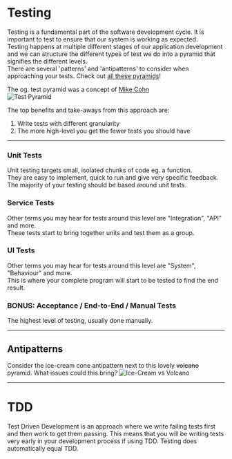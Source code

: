 # Testing
Testing is a fundamental part of the software development cycle. It is important to test to ensure that our system is working as expected. \
Testing happens at multiple different stages of our application development and we can structure the different types of test we do into a pyramid that signifies the different levels. \
There are several 'patterns' and 'antipatterns' to consider when approaching your tests. Check out [all these pyramids](http://www.testingreferences.com/here_be_pyramids.php)!

The og. test pyramid was a concept of [Mike Cohn](https://martinfowler.com/articles/practical-test-pyramid.html) \
![Test Pyramid](https://martinfowler.com/articles/practical-test-pyramid/testPyramid.png "Mike Cohn's Test Pyramid")

The top benefits and take-aways from this approach are:
1. Write tests with different granularity
2. The more high-level you get the fewer tests you should have

***

### Unit Tests
Unit testing targets small, isolated chunks of code eg. a function. \
They are easy to implement, quick to run and give very specific feedback. \
The majority of your testing should be based around unit tests.

### Service Tests
Other terms you may hear for tests around this level are "Integration", "API" and more. \
These tests start to bring together units and test them as a group.

### UI Tests
Other terms you may hear for tests around this level are "System", "Behaviour" and more. \
This is where your complete program will start to be tested to find the end result.

### BONUS: Acceptance / End-to-End / Manual Tests
The highest level of testing, usually done manually.

***

## Antipatterns
Consider the ice-cream cone antipattern next to this lovely ~~volcano~~ pyramid. What issues could this bring?
![Ice-Cream vs Volcano](https://i.stack.imgur.com/uq7Gh.png)

***

# TDD
Test Driven Development is an approach where we write failing tests first and then work to get them passing. This means that you will be writing tests very early in your development process if using TDD. Testing does automatically equal TDD.

